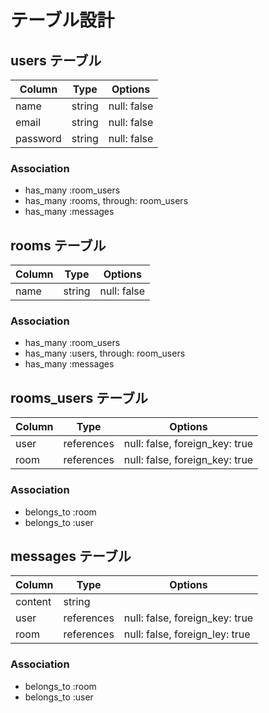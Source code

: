 # テーブル設計

## users テーブル

| Column   | Type   | Options     |
| -------- | ------ | ----------- |
| name     | string | null: false |
| email    | string | null: false |
| password | string | null: false |

### Association

- has_many :room_users
- has_many :rooms, through: room_users
- has_many :messages

## rooms テーブル

| Column | Type   | Options     |
| ------ | ------ | ----------- |
| name   | string | null: false |

### Association

- has_many :room_users
- has_many :users, through: room_users
- has_many :messages

## rooms_users テーブル

| Column | Type       | Options                        |
| ------ | ---------  | ------------------------------ |
| user   | references | null: false, foreign_key: true |
| room   | references | null: false, foreign_key: true |

### Association

- belongs_to :room
- belongs_to :user

## messages テーブル

|Column   | Type       | Options                        |
| ------  | -----------| ------------------------------ |
| content | string     |                                |
| user    | references | null: false, foreign_key: true |
| room    | references | null: false, foreign_ley: true |

### Association

- belongs_to :room
- belongs_to :user
